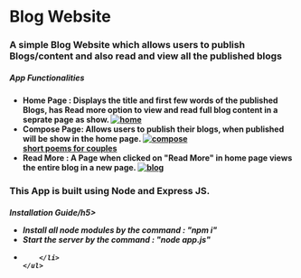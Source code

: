 <h1><b>Blog Website<b></h1>
<h3><en>A simple Blog Website which allows users to publish Blogs/content and also read and view all the published blogs<en></h3>
 

<h5>App Functionalities</h5>
    <ul>
        <li>
            Home Page : Displays the title and first few words of the published Blogs, has Read more option to view and read full blog content in a seprate page as show.
            <a href="https://ibb.co/W02CSMN"><img src="https://i.ibb.co/tzJRyvw/home.jpg" alt="home" border="0"></a>
        </li>
        <li>
            Compose Page: Allows users to publish their blogs, when published will be show in the home page.
            <a href="https://ibb.co/3yJ0PjS"><img src="https://i.ibb.co/mCxHP2h/compose.jpg" alt="compose" border="0"></a><br /><a target='_blank' href='https://poetandpoem.com/poems'>short poems for couples</a><br />
        </li>
        <li>
            Read More : A Page when clicked on "Read More" in home page views the entire blog in a new page.
            <a href="https://ibb.co/sgFwP4S"><img src="https://i.ibb.co/qDRsn8G/blog.jpg" alt="blog" border="0"></a>
        </li>
    </ul>
    

<h3><b>This App is built using Node and Express JS.</b></h3>

<h5>Installation Guide/h5>
    <ul>
        <li>
        Install all node modules by the command : "npm i"
        </li>
        <li>
           Start the server by the command : "node app.js"
        </li>
        <li>
            
        </li>
    </ul>
